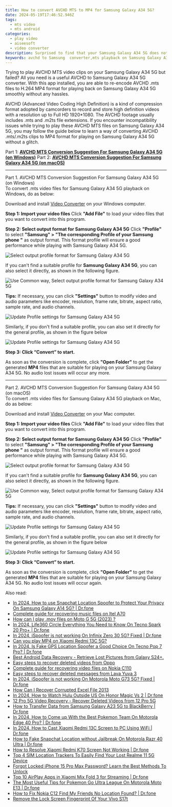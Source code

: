 ```yaml
---
title: How to convert AVCHD MTS to MP4 for Samsung Galaxy A34 5G?
date: 2024-05-19T17:46:52.946Z
tags: 
  - mts video
  - mts android
categories: 
  - play video
  - aiseesoft
  - video converter
description: Surprised to find that your Samsung Galaxy A34 5G does not come with native support for AVCHD .MTS format used in many video cameras? The problem can be solved by  converting AVCHD files to MP4 format. 
keywords: avchd to Samsung  converter,mts playback on Samsung Galaxy A34 5G,play mts clips on Galaxy A34 5G,play avchd video on Samsung Galaxy A34 5G,convert avchd mts for Galaxy A34 5G,avchd to Galaxy A34 5G converter,mts converter android 2018,best mts transcoder android,Samsung Galaxy A34 5G wont play mts,playing mts videos on phone android,how to converter 720p to mts on android,mts converter for android
---
```



<div class="atpl-content atpl-for-aiseesoft-video-converter play-mts-on-android">

<div class="atpl-post-description-part-1">
<div class="tpl-content-sub-paragraph-normal">
  <p>
    Trying to play AVCHD MTS video clips on your Samsung Galaxy A34 5G but failed? All you need is a useful AVCHD to Samsung Galaxy A34 5G converter. With this app installed, you are able to re-encode AVCHD .mts files to H.264 MP4 format for playing back on Samsung Galaxy A34 5G smoothly without any hassles.
  </p>
</div>
</div>



<div class="atpl-post-device-model-description">
  
</div>

<div class="atpl-post-description-part-2">
<div class="tpl-content-sub-paragraph-content">
<p>
  AVCHD (Advanced Video Coding High Definition) is a kind of compression format adopted by camcorders to record and store high definition videos with a resolution up to Full HD 1920*1080. The AVCHD footage usually includes .mts and .m2ts file extensions. If you encounter incompatibility issues while trying to play these AVCHD MTS files on Samsung Galaxy A34 5G, you may follow the guide below to learn a way of converting AVCHD .mts/.m2ts clips to MP4 format for playing on Samsung Galaxy A34 5G without a glitch.
</p>
</div>
</div>

Part 1: <strong><a href="#p1">AVCHD MTS Conversion Suggestion For Samsung Galaxy A34 5G (on Windows)</a></strong>
Part 2: <strong><a href="#p2">AVCHD MTS Conversion Suggestion For Samsung Galaxy A34 5G (on macOS)</a></strong>

<!-- Part 1 -->
<a id="p1" name="p1" ></a><hr>

<div class="atpl-step-part-style">Part 1. AVCHD MTS Conversion Suggestion For Samsung Galaxy A34 5G (on Windows)</div>
To convert .mts video files for Samsung Galaxy A34 5G playback on Windows, do as below:

Download and install <a class="atpl-step-content-a-style" href="https://tools.techidaily.com/aiseesoft-total-video-converter/" >Video Converter</a> on your Windows computer.

<strong>Step 1: Import your video files </strong>
Click <b>"Add File"</b> to load your video files that you want to convert into this program.

<strong>Step 2: Select output format for Samsung Galaxy A34 5G</strong>
Click <b>"Profile"</b> to select <b>"Samsung" > "The corresponding Profile of your Samsung phone "</b> as output format. This format profile will ensure a good performance while playing with Samsung Galaxy A34 5G.

<img src="https://tools.techidaily.com/images/apps/aiseesoft/video-converter/devices/samsung/fv.mp4/win/profile-5.png" class="atpl-imgstyle" alt="Select output profile format for Samsung Galaxy A34 5G" />

If you can't find a suitable profile for **Samsung Galaxy A34 5G**, you can also select it directly, as shown in the following figure.

<img src="https://tools.techidaily.com/images/apps/aiseesoft/video-converter/devices/common_android/fv.mp4/win/profile.png" class="atpl-imgstyle" alt="Use Common way, Select output profile format for Samsung Galaxy A34 5G" />

<strong>Tips:</strong>
If necessary, you can click <b>"Settings"</b> button to modify video and audio parameters like encoder, resolution, frame rate, bitrate, aspect ratio, sample rate, and audio channels. 

<img src="https://tools.techidaily.com/images/apps/aiseesoft/video-converter/devices/samsung/fv.mp4/win/settings.png" class="atpl-imgstyle"  alt="Update Profile settings for Samsung Galaxy A34 5G" />

Similarly, if you don't find a suitable profile, you can also set it directly for the general profile, as shown in the figure below

<img src="https://tools.techidaily.com/images/apps/aiseesoft/video-converter/devices/common_android/fv.mp4/win/settings.png" class="atpl-imgstyle"  alt="Update Profile settings for Samsung Galaxy A34 5G" />

<strong>Step 3: Click “Convert” to start.</strong>

As soon as the conversion is complete, click <b>"Open Folder"</b> to get the generated <b>MP4</b> files that are suitable for playing on your Samsung Galaxy A34 5G. No audio lost issues will occur any more.

<!-- Part 2 -->
<a id="p2" name="p2"></a><hr>

<div class="atpl-step-part-style">Part 2. AVCHD MTS Conversion Suggestion For Samsung Galaxy A34 5G (on macOS)</div>
To convert .mts video files for Samsung Galaxy A34 5G playback on Mac, do as below:

Download and install <a class="atpl-step-content-a-style" href="https://tools.techidaily.com/aiseesoft-total-video-converter/" >Video Converter</a> on your Mac computer.

<strong>Step 1: Import your video files </strong>
Click <b>"Add File"</b> to load your video files that you want to convert into this program.

<strong>Step 2: Select output format for Samsung Galaxy A34 5G</strong>
Click <b>"Profile"</b> to select <b>"Samsung" > "The corresponding Profile of your Samsung phone "</b> as output format. This format profile will ensure a good performance while playing with Samsung Galaxy A34 5G.

<img src="https://tools.techidaily.com/images/apps/aiseesoft/video-converter/devices/samsung/fv.mp4/mac/profile.png" class="atpl-imgstyle" alt="Select output profile format for Samsung Galaxy A34 5G" />

If you can't find a suitable profile for **Samsung Galaxy A34 5G**, you can also select it directly, as shown in the following figure.

<img src="https://tools.techidaily.com/images/apps/aiseesoft/video-converter/devices/common_android/fv.mp4/mac/profile.png" class="atpl-imgstyle" alt="Use Common way, Select output profile format for Samsung Galaxy A34 5G" />

<strong>Tips:</strong>
If necessary, you can click <b>"Settings"</b> button to modify video and audio parameters like encoder, resolution, frame rate, bitrate, aspect ratio, sample rate, and audio channels. 

<img src="https://tools.techidaily.com/images/apps/aiseesoft/video-converter/devices/samsung/fv.mp4/mac/settings.png" class="atpl-imgstyle"  alt="Update Profile settings for Samsung Galaxy A34 5G" />

Similarly, if you don't find a suitable profile, you can also set it directly for the general profile, as shown in the figure below

<img src="https://tools.techidaily.com/images/apps/aiseesoft/video-converter/devices/common_android/fv.mp4/win/settings.png" class="atpl-imgstyle"  alt="Update Profile settings for Samsung Galaxy A34 5G" />

<strong>Step 3: Click “Convert” to start.</strong>


As soon as the conversion is complete, click <b>"Open Folder"</b> to get the generated <b>MP4</b> files that are suitable for playing on your Samsung Galaxy A34 5G. No audio lost issues will occur again.


<ins class="adsbygoogle"
     style="display:block"
     data-ad-client="ca-pub-7571918770474297"
     data-ad-slot="8358498916"
     data-ad-format="auto"
     data-full-width-responsive="true"></ins>


</div>
<ins class="adsbygoogle"
    style="display:block"
    data-ad-format="autorelaxed"
    data-ad-client="ca-pub-7571918770474297"
    data-ad-slot="1223367746"></ins>

<span class="atpl-alsoreadstyle">Also read:</span>
<div><ul>
<li><a href="https://phone-solutions.techidaily.com/in-2024-how-to-use-snapchat-location-spoofer-to-protect-your-privacy-on-samsung-galaxy-a14-5g-drfone-by-drfone-virtual-android/"><u>In 2024, How to use Snapchat Location Spoofer to Protect Your Privacy On Samsung Galaxy A14 5G? | Dr.fone</u></a></li>
<li><a href="https://phone-solutions.techidaily.com/complete-guide-for-recovering-music-files-on-itel-a70-by-fonelab-android-recover-music/"><u>Complete guide for recovering music files on Itel A70</u></a></li>
<li><a href="https://phone-solutions.techidaily.com/how-can-i-play-mov-files-on-moto-g-5g-2023-by-aiseesoft-video-converter-play-mov-on-android/"><u>How can I play .mov files on Moto G 5G (2023) ?</u></a></li>
<li><a href="https://phone-solutions.techidaily.com/in-2024-life360-circle-everything-you-need-to-know-on-tecno-spark-20-proplus-drfone-by-drfone-virtual-android/"><u>In 2024, Life360 Circle Everything You Need to Know On Tecno Spark 20 Pro+ | Dr.fone</u></a></li>
<li><a href="https://phone-solutions.techidaily.com/in-2024-ispoofer-is-not-working-on-infinix-zero-30-5g-fixed-drfone-by-drfone-virtual-android/"><u>In 2024, iSpoofer is not working On Infinix Zero 30 5G? Fixed | Dr.fone</u></a></li>
<li><a href="https://phone-solutions.techidaily.com/can-you-play-mp4-on-xiaomi-redmi-13c-5g-by-aiseesoft-video-converter-play-mp4-on-android/"><u>Can you play MP4 on Xiaomi Redmi 13C 5G?</u></a></li>
<li><a href="https://phone-solutions.techidaily.com/in-2024-is-fake-gps-location-spoofer-a-good-choice-on-tecno-pop-7-pro-drfone-by-drfone-virtual-android/"><u>In 2024, Is Fake GPS Location Spoofer a Good Choice On Tecno Pop 7 Pro? | Dr.fone</u></a></li>
<li><a href="https://phone-solutions.techidaily.com/best-android-data-recovery-retrieve-lost-pictures-from-galaxy-s24plus-by-fonelab-android-recover-pictures/"><u>Best Android Data Recovery - Retrieve Lost Pictures from Galaxy S24+.</u></a></li>
<li><a href="https://phone-solutions.techidaily.com/easy-steps-to-recover-deleted-videos-from-oppo-by-fonelab-android-recover-video/"><u>Easy steps to recover deleted videos from Oppo</u></a></li>
<li><a href="https://phone-solutions.techidaily.com/complete-guide-for-recovering-video-files-on-nokia-c110-by-fonelab-android-recover-video/"><u>Complete guide for recovering video files on Nokia C110</u></a></li>
<li><a href="https://phone-solutions.techidaily.com/easy-steps-to-recover-deleted-messages-from-lava-yuva-3-by-fonelab-android-recover-messages/"><u>Easy steps to recover deleted messages from Lava Yuva 3</u></a></li>
<li><a href="https://phone-solutions.techidaily.com/in-2024-ispoofer-is-not-working-on-motorola-moto-g73-5g-fixed-drfone-by-drfone-virtual-android/"><u>In 2024, iSpoofer is not working On Motorola Moto G73 5G? Fixed | Dr.fone</u></a></li>
<li><a href="https://phone-solutions.techidaily.com/how-can-i-recover-corrupted-excel-file-2013-by-stellar-guide/"><u>How Can I Recover Corrupted Excel File 2013</u></a></li>
<li><a href="https://phone-solutions.techidaily.com/in-2024-how-to-watch-hulu-outside-us-on-honor-magic-vs-2-drfone-by-drfone-virtual-android/"><u>In 2024, How to Watch Hulu Outside US On Honor Magic Vs 2 | Dr.fone</u></a></li>
<li><a href="https://phone-solutions.techidaily.com/12-pro-5g-video-recovery-recover-deleted-videos-from-12-pro-5g-by-fonelab-android-recover-video/"><u>12 Pro 5G Video Recovery - Recover Deleted Videos from 12 Pro 5G</u></a></li>
<li><a href="https://android-transfer.techidaily.com/how-to-transfer-data-from-samsung-galaxy-a23-5g-to-blackberry-drfone-by-drfone-transfer-from-android-transfer-from-android/"><u>How to Transfer Data from Samsung Galaxy A23 5G to BlackBerry | Dr.fone</u></a></li>
<li><a href="https://android-pokemon-go.techidaily.com/in-2024-how-to-come-up-with-the-best-pokemon-team-on-motorola-edge-40-pro-drfone-by-drfone-virtual-android/"><u>In 2024, How to Come up With the Best Pokemon Team On Motorola Edge 40 Pro? | Dr.fone</u></a></li>
<li><a href="https://screen-mirror.techidaily.com/in-2024-how-to-cast-xiaomi-redmi-13c-screen-to-pc-using-wifi-drfone-by-drfone-android/"><u>In 2024, How to Cast Xiaomi Redmi 13C Screen to PC Using WiFi | Dr.fone</u></a></li>
<li><a href="https://location-social.techidaily.com/how-to-fake-snapchat-location-without-jailbreak-on-motorola-razr-40-ultra-drfone-by-drfone-virtual-android/"><u>How to Fake Snapchat Location without Jailbreak On Motorola Razr 40 Ultra | Dr.fone</u></a></li>
<li><a href="https://fix-guide.techidaily.com/how-to-resolve-xiaomi-redmi-k70-screen-not-working-drfone-by-drfone-fix-android-problems-fix-android-problems/"><u>How to Resolve Xiaomi Redmi K70 Screen Not Working | Dr.fone</u></a></li>
<li><a href="https://easy-unlock-android.techidaily.com/top-4-sim-location-trackers-to-easily-find-your-lost-realme-11-5g-device-by-drfone-android/"><u>Top 4 SIM Location Trackers To Easily Find Your Lost Realme 11 5G Device</u></a></li>
<li><a href="https://ios-unlock.techidaily.com/forgot-locked-iphone-15-pro-max-password-learn-the-best-methods-to-unlock-by-drfone-ios/"><u>Forgot Locked iPhone 15 Pro Max Password? Learn the Best Methods To Unlock</u></a></li>
<li><a href="https://screen-mirror.techidaily.com/top-10-airplay-apps-in-xiaomi-mix-fold-3-for-streaming-drfone-by-drfone-android/"><u>Top 10 AirPlay Apps in Xiaomi Mix Fold 3 for Streaming | Dr.fone</u></a></li>
<li><a href="https://android-pokemon-go.techidaily.com/the-most-useful-tips-for-pokemon-go-ultra-league-on-motorola-moto-e13-drfone-by-drfone-virtual-android/"><u>The Most Useful Tips for Pokemon Go Ultra League On Motorola Moto E13 | Dr.fone</u></a></li>
<li><a href="https://fake-location.techidaily.com/how-to-fix-nokia-c12-find-my-friends-no-location-found-drfone-by-drfone-virtual-android/"><u>How to Fix Nokia C12 Find My Friends No Location Found? | Dr.fone</u></a></li>
<li><a href="https://android-unlock.techidaily.com/remove-the-lock-screen-fingerprint-of-your-vivo-s17t-by-drfone-android/"><u>Remove the Lock Screen Fingerprint Of Your Vivo S17t</u></a></li>
</ul></div>


